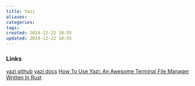 ```yaml
---
title: Yazi
aliases: 
categories: 
tags: 
created: 2024-12-22 10:55
updated: 2024-12-22 10:55
---
```


### Links

[yazi github](https://github.com/sxyazi/yazi)
[yazi docs](https://yazi-rs.github.io/docs/installation)
[How To Use Yazi: An Awesome Terminal File Manager Written In Rust](https://www.youtube.com/watch?v=iKb3cHDD9hw&t=1008s)
